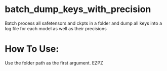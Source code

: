 # batch_dump_keys_with_precision
Batch process all safetensors and ckpts in a folder and dump all keys into a log file for each model as well as their precisions

# How To Use:

Use the folder path as the first argument. EZPZ
